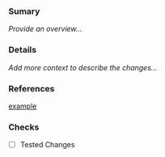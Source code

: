 ### Sumary

_Provide an overview..._

### Details

_Add more context to describe the changes..._

### References

[example](www.google.com)

### Checks

- [ ] Tested Changes
